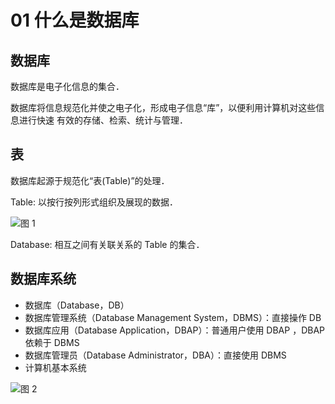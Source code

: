 # 01 什么是数据库

## 数据库

数据库是电子化信息的集合．

数据库将信息规范化并使之电子化，形成电子信息“库”，以便利用计算机对这些信息进行快速 有效的存储、检索、统计与管理．

## 表

数据库起源于规范化“表(Table)”的处理．

Table: 以按行按列形式组织及展现的数据．

![图 1](/.media/ae0ed88a116183679d6c913fe6b68e2ee87151d04b760640f026d498970b3392.png)

Database: 相互之间有关联关系的 Table 的集合．

## 数据库系统

- 数据库（Database，DB）
- 数据库管理系统（Database Management System，DBMS）：直接操作 DB
- 数据库应用（Database Application，DBAP）：普通用户使用 DBAP ，DBAP 依赖于 DBMS
- 数据库管理员（Database Administrator，DBA）：直接使用 DBMS
- 计算机基本系统

![图 2](/.media/2989143471ba5283c9ab8423e2860bc907567bca790c16f4e1c00537a21f8ef6.png)
